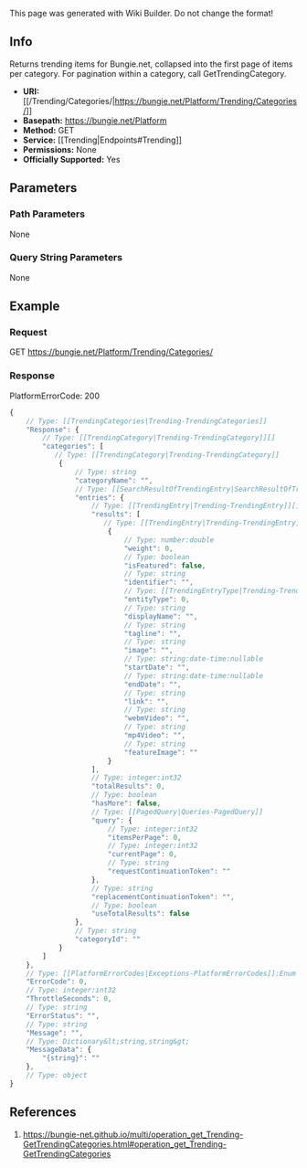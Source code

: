 <span class="wiki-builder">This page was generated with Wiki Builder. Do not change the format!</span>

## Info
Returns trending items for Bungie.net, collapsed into the first page of items per category.  For pagination within a category, call GetTrendingCategory.

* **URI:** [[/Trending/Categories/|https://bungie.net/Platform/Trending/Categories/]]
* **Basepath:** https://bungie.net/Platform
* **Method:** GET
* **Service:** [[Trending|Endpoints#Trending]]
* **Permissions:** None
* **Officially Supported:** Yes

## Parameters
### Path Parameters
None

### Query String Parameters
None

## Example
### Request
GET https://bungie.net/Platform/Trending/Categories/

### Response
PlatformErrorCode: 200
```javascript
{
    // Type: [[TrendingCategories|Trending-TrendingCategories]]
    "Response": {
        // Type: [[TrendingCategory|Trending-TrendingCategory]][]
        "categories": [
           // Type: [[TrendingCategory|Trending-TrendingCategory]]
            {
                // Type: string
                "categoryName": "",
                // Type: [[SearchResultOfTrendingEntry|SearchResultOfTrendingEntry]]
                "entries": {
                    // Type: [[TrendingEntry|Trending-TrendingEntry]][]
                    "results": [
                       // Type: [[TrendingEntry|Trending-TrendingEntry]]
                        {
                            // Type: number:double
                            "weight": 0,
                            // Type: boolean
                            "isFeatured": false,
                            // Type: string
                            "identifier": "",
                            // Type: [[TrendingEntryType|Trending-TrendingEntryType]]:Enum
                            "entityType": 0,
                            // Type: string
                            "displayName": "",
                            // Type: string
                            "tagline": "",
                            // Type: string
                            "image": "",
                            // Type: string:date-time:nullable
                            "startDate": "",
                            // Type: string:date-time:nullable
                            "endDate": "",
                            // Type: string
                            "link": "",
                            // Type: string
                            "webmVideo": "",
                            // Type: string
                            "mp4Video": "",
                            // Type: string
                            "featureImage": ""
                        }
                    ],
                    // Type: integer:int32
                    "totalResults": 0,
                    // Type: boolean
                    "hasMore": false,
                    // Type: [[PagedQuery|Queries-PagedQuery]]
                    "query": {
                        // Type: integer:int32
                        "itemsPerPage": 0,
                        // Type: integer:int32
                        "currentPage": 0,
                        // Type: string
                        "requestContinuationToken": ""
                    },
                    // Type: string
                    "replacementContinuationToken": "",
                    // Type: boolean
                    "useTotalResults": false
                },
                // Type: string
                "categoryId": ""
            }
        ]
    },
    // Type: [[PlatformErrorCodes|Exceptions-PlatformErrorCodes]]:Enum
    "ErrorCode": 0,
    // Type: integer:int32
    "ThrottleSeconds": 0,
    // Type: string
    "ErrorStatus": "",
    // Type: string
    "Message": "",
    // Type: Dictionary&lt;string,string&gt;
    "MessageData": {
        "{string}": ""
    },
    // Type: object
}

```

## References
1. https://bungie-net.github.io/multi/operation_get_Trending-GetTrendingCategories.html#operation_get_Trending-GetTrendingCategories
